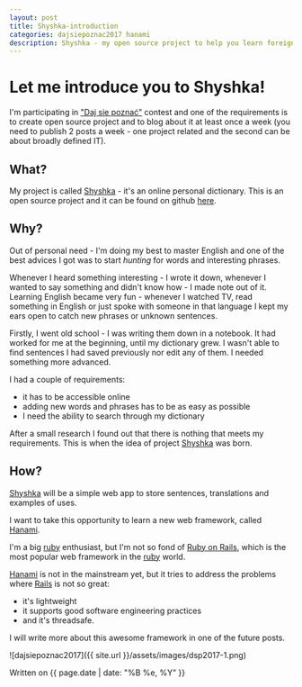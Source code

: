```yaml
---
layout: post
title: Shyshka-introduction
categories: dajsiepoznac2017 hanami
description: Shyshka - my open source project to help you learn foreign languages
---
```


# Let me introduce you to Shyshka! #

I'm participating in ["Daj sie poznać"](http://devstyle.pl/daj-sie-poznac/) contest and one of the requirements is to create open source project and to blog about it at least once a week (you need to publish 2 posts a week - one project related and the second can be about broadly defined IT).

## What? ##

My project is called [Shyshka](https://github.com/detfis/shyshka) - it's an online personal dictionary. This is an open source project and it can be found on github [here](https://github.com/detfis/shyshka).

## Why? ##

Out of personal need - I'm doing my best to master English and one of the best advices I got was to start _hunting_ for words and interesting phrases. 

Whenever I heard something interesting - I wrote it down, whenever I wanted to say something and didn't know how - I made note out of it.
Learning English became very fun - whenever I watched TV, read something in English or just spoke with someone in that language I kept my ears open to catch new phrases or unknown sentences. 

Firstly, I went old school - I was writing them down in a notebook. It  had worked for me at the beginning, until my dictionary grew. I wasn't able to find sentences I had saved previously nor edit any of them. I needed something more advanced. 

I had a couple of requirements:
* it has to be accessible online
* adding new words and phrases has to be as easy as possible
* I need the ability to search through my dictionary

After a small research I found out that there is nothing that meets my requirements. This is when the idea of project [Shyshka](https://github.com/detfis/shyshka) was born. 

## How? ##

[Shyshka](https://github.com/detfis/shyshka) will be a simple web app to store sentences, translations and examples of uses. 

I want to take this opportunity to learn a new web framework, called [Hanami](http://hanamirb.org/). 

I'm a big [ruby](https://www.ruby-lang.org/) enthusiast, but I'm not so fond of [Ruby on Rails](http://rubyonrails.org/), which is the most popular web framework in the [ruby](https://www.ruby-lang.org/) world. 

[Hanami](http://hanamirb.org/) is not in the mainstream yet, but it tries to address the problems where [Rails](http://rubyonrails.org/) is not so great:
* it's lightweight
* it supports good software engineering practices 
* and it's threadsafe. 

I will write more about this awesome framework in one of the future posts.

![dajsiepoznac2017]({{ site.url }}/assets/images/dsp2017-1.png)

Written on {{ page.date | date: "%B %e, %Y" }}
